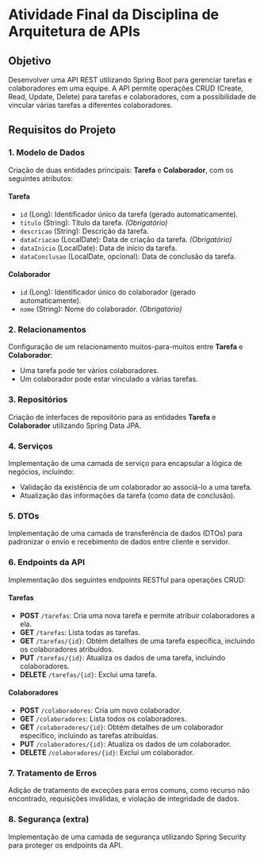 # Atividade Final da Disciplina de Arquitetura de APIs

## Objetivo
Desenvolver uma API REST utilizando Spring Boot para gerenciar tarefas e colaboradores em uma equipe. A API permite operações CRUD (Create, Read, Update, Delete) para tarefas e colaboradores, com a possibilidade de vincular várias tarefas a diferentes colaboradores.

## Requisitos do Projeto

### 1. Modelo de Dados
Criação de duas entidades principais: **Tarefa** e **Colaborador**, com os seguintes atributos:

#### Tarefa
- `id` (Long): Identificador único da tarefa (gerado automaticamente).
- `titulo` (String): Título da tarefa. _(Obrigatório)_
- `descricao` (String): Descrição da tarefa.
- `dataCriacao` (LocalDate): Data de criação da tarefa. _(Obrigatório)_
- `dataInicio` (LocalDate): Data de início da tarefa.
- `dataConclusao` (LocalDate, opcional): Data de conclusão da tarefa.

#### Colaborador
- `id` (Long): Identificador único do colaborador (gerado automaticamente).
- `nome` (String): Nome do colaborador. _(Obrigatório)_

### 2. Relacionamentos
Configuração de um relacionamento muitos-para-muitos entre **Tarefa** e **Colaborador**:
- Uma tarefa pode ter vários colaboradores.
- Um colaborador pode estar vinculado a várias tarefas.

### 3. Repositórios
Criação de interfaces de repositório para as entidades **Tarefa** e **Colaborador** utilizando Spring Data JPA.

### 4. Serviços
Implementação de uma camada de serviço para encapsular a lógica de negócios, incluindo:
- Validação da existência de um colaborador ao associá-lo a uma tarefa.
- Atualização das informações da tarefa (como data de conclusão).

### 5. DTOs
Implementação de uma camada de transferência de dados (DTOs) para padronizar o envio e recebimento de dados entre cliente e servidor.

### 6. Endpoints da API
Implementação dos seguintes endpoints RESTful para operações CRUD:

#### Tarefas
- **POST** `/tarefas`: Cria uma nova tarefa e permite atribuir colaboradores a ela.
- **GET** `/tarefas`: Lista todas as tarefas.
- **GET** `/tarefas/{id}`: Obtém detalhes de uma tarefa específica, incluindo os colaboradores atribuídos.
- **PUT** `/tarefas/{id}`: Atualiza os dados de uma tarefa, incluindo colaboradores.
- **DELETE** `/tarefas/{id}`: Exclui uma tarefa.

#### Colaboradores
- **POST** `/colaboradores`: Cria um novo colaborador.
- **GET** `/colaboradores`: Lista todos os colaboradores.
- **GET** `/colaboradores/{id}`: Obtém detalhes de um colaborador específico, incluindo as tarefas atribuídas.
- **PUT** `/colaboradores/{id}`: Atualiza os dados de um colaborador.
- **DELETE** `/colaboradores/{id}`: Exclui um colaborador.

### 7. Tratamento de Erros
Adição de tratamento de exceções para erros comuns, como recurso não encontrado, requisições inválidas, e violação de integridade de dados.

### 8. Segurança (extra)
Implementação de uma camada de segurança utilizando Spring Security para proteger os endpoints da API.
